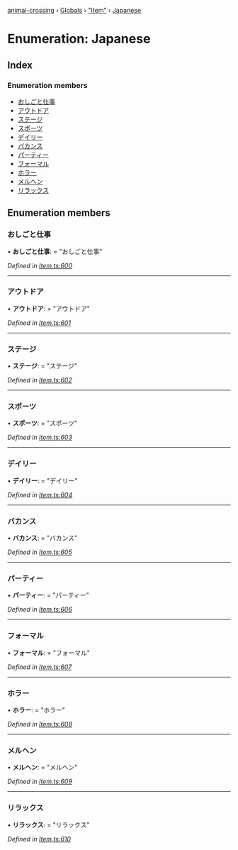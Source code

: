 [animal-crossing](../README.md) › [Globals](../globals.md) › ["Item"](../modules/_item_.md) › [Japanese](_item_.japanese.md)

# Enumeration: Japanese

## Index

### Enumeration members

* [おしごと仕事](_item_.japanese.md#おしごと仕事)
* [アウトドア](_item_.japanese.md#アウトドア)
* [ステージ](_item_.japanese.md#ステージ)
* [スポーツ](_item_.japanese.md#スポーツ)
* [デイリー](_item_.japanese.md#デイリー)
* [バカンス](_item_.japanese.md#バカンス)
* [パーティー](_item_.japanese.md#パーティー)
* [フォーマル](_item_.japanese.md#フォーマル)
* [ホラー](_item_.japanese.md#ホラー)
* [メルヘン](_item_.japanese.md#メルヘン)
* [リラックス](_item_.japanese.md#リラックス)

## Enumeration members

###  おしごと仕事

• **おしごと仕事**: = "おしごと仕事"

*Defined in [Item.ts:600](https://github.com/Norviah/animal-crossing/blob/7dc871b/module/types/Item.ts#L600)*

___

###  アウトドア

• **アウトドア**: = "アウトドア"

*Defined in [Item.ts:601](https://github.com/Norviah/animal-crossing/blob/7dc871b/module/types/Item.ts#L601)*

___

###  ステージ

• **ステージ**: = "ステージ"

*Defined in [Item.ts:602](https://github.com/Norviah/animal-crossing/blob/7dc871b/module/types/Item.ts#L602)*

___

###  スポーツ

• **スポーツ**: = "スポーツ"

*Defined in [Item.ts:603](https://github.com/Norviah/animal-crossing/blob/7dc871b/module/types/Item.ts#L603)*

___

###  デイリー

• **デイリー**: = "デイリー"

*Defined in [Item.ts:604](https://github.com/Norviah/animal-crossing/blob/7dc871b/module/types/Item.ts#L604)*

___

###  バカンス

• **バカンス**: = "バカンス"

*Defined in [Item.ts:605](https://github.com/Norviah/animal-crossing/blob/7dc871b/module/types/Item.ts#L605)*

___

###  パーティー

• **パーティー**: = "パーティー"

*Defined in [Item.ts:606](https://github.com/Norviah/animal-crossing/blob/7dc871b/module/types/Item.ts#L606)*

___

###  フォーマル

• **フォーマル**: = "フォーマル"

*Defined in [Item.ts:607](https://github.com/Norviah/animal-crossing/blob/7dc871b/module/types/Item.ts#L607)*

___

###  ホラー

• **ホラー**: = "ホラー"

*Defined in [Item.ts:608](https://github.com/Norviah/animal-crossing/blob/7dc871b/module/types/Item.ts#L608)*

___

###  メルヘン

• **メルヘン**: = "メルヘン"

*Defined in [Item.ts:609](https://github.com/Norviah/animal-crossing/blob/7dc871b/module/types/Item.ts#L609)*

___

###  リラックス

• **リラックス**: = "リラックス"

*Defined in [Item.ts:610](https://github.com/Norviah/animal-crossing/blob/7dc871b/module/types/Item.ts#L610)*
